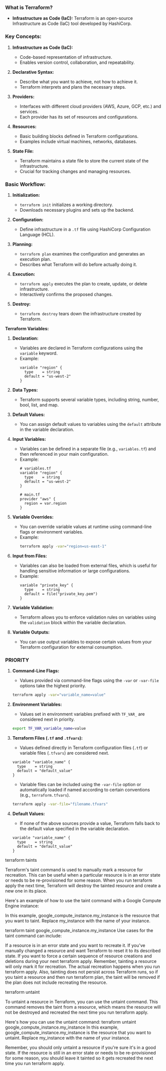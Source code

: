 ### What is Terraform?

- **Infrastructure as Code (IaC):** Terraform is an open-source Infrastructure as Code (IaC) tool developed by HashiCorp.

### Key Concepts:

1. **Infrastructure as Code (IaC):**
   - Code-based representation of infrastructure.
   - Enables version control, collaboration, and repeatability.

2. **Declarative Syntax:**
   - Describe what you want to achieve, not how to achieve it.
   - Terraform interprets and plans the necessary steps.

3. **Providers:**
   - Interfaces with different cloud providers (AWS, Azure, GCP, etc.) and services.
   - Each provider has its set of resources and configurations.

4. **Resources:**
   - Basic building blocks defined in Terraform configurations.
   - Examples include virtual machines, networks, databases.

5. **State File:**
   - Terraform maintains a state file to store the current state of the infrastructure.
   - Crucial for tracking changes and managing resources.

### Basic Workflow:

1. **Initialization:**
   - `terraform init` initializes a working directory.
   - Downloads necessary plugins and sets up the backend.

2. **Configuration:**
   - Define infrastructure in a `.tf` file using HashiCorp Configuration Language (HCL).

3. **Planning:**
   - `terraform plan` examines the configuration and generates an execution plan.
   - Describes what Terraform will do before actually doing it.

4. **Execution:**
   - `terraform apply` executes the plan to create, update, or delete infrastructure.
   - Interactively confirms the proposed changes.

5. **Destroy:**
   - `terraform destroy` tears down the infrastructure created by Terraform.


**Terraform Variables:**

1. **Declaration:**
   - Variables are declared in Terraform configurations using the `variable` keyword.
   - Example:
     ```hcl
     variable "region" {
       type    = string
       default = "us-west-2"
     }
     ```

2. **Data Types:**
   - Terraform supports several variable types, including string, number, bool, list, and map.

3. **Default Values:**
   - You can assign default values to variables using the `default` attribute in the variable declaration.

4. **Input Variables:**
   - Variables can be defined in a separate file (e.g., `variables.tf`) and then referenced in your main configuration.
   - Example:
     ```hcl
     # variables.tf
     variable "region" {
       type    = string
       default = "us-west-2"
     }
     ```
     ```hcl
     # main.tf
     provider "aws" {
       region = var.region
     }
     ```

5. **Variable Overrides:**
   - You can override variable values at runtime using command-line flags or environment variables.
   - Example:
     ```bash
     terraform apply -var="region=us-east-1"
     ```

6. **Input from Files:**
   - Variables can also be loaded from external files, which is useful for handling sensitive information or large configurations.
   - Example:
     ```hcl
     variable "private_key" {
       type    = string
       default = file("private_key.pem")
     }
     ```

8. **Variable Validation:**
   - Terraform allows you to enforce validation rules on variables using the `validation` block within the variable declaration.

9. **Variable Outputs:**
   - You can use output variables to expose certain values from your Terraform configuration for external consumption.

### PRIORITY

1. **Command-Line Flags:**
   - Values provided via command-line flags using the `-var` or `-var-file` options take the highest priority.

   ```bash
   terraform apply -var="variable_name=value"
   ```

2. **Environment Variables:**
   - Values set in environment variables prefixed with `TF_VAR_` are considered next in priority.

   ```bash
   export TF_VAR_variable_name=value
   ```

3. **Terraform Files (`.tf` and `.tfvars`):**
   - Values defined directly in Terraform configuration files (`.tf`) or variable files (`.tfvars`) are considered next.

   ```hcl
   variable "variable_name" {
     type    = string
     default = "default_value"
   }
   ```

   - Variable files can be included using the `-var-file` option or automatically loaded if named according to certain conventions (e.g., `terraform.tfvars`).

   ```bash
   terraform apply -var-file="filename.tfvars"
   ```

4. **Default Values:**
   - If none of the above sources provide a value, Terraform falls back to the default value specified in the variable declaration.

   ```hcl
   variable "variable_name" {
     type    = string
     default = "default_value"
   }
   ```


terraform taints

Terraform's taint command is used to manually mark a resource for recreation. This can be useful when a particular resource is in an error state or needs to be re-provisioned for some reason. When you run terraform apply the next time, Terraform will destroy the tainted resource and create a new one in its place.

Here's an example of how to use the taint command with a Google Compute Engine instance:

In this example, google_compute_instance.my_instance is the resource that you want to taint. Replace my_instance with the name of your instance.

terraform taint google_compute_instance.my_instance
Use cases for the taint command can include:

If a resource is in an error state and you want to recreate it.
If you've manually changed a resource and want Terraform to reset it to its described state.
If you want to force a certain sequence of resource creations and deletions during your next terraform apply.
Remember, tainting a resource will only mark it for recreation. The actual recreation happens when you run terraform apply. Also, tainting does not persist across Terraform runs, so if you taint a resource and then run terraform plan, the taint will be removed if the plan does not include recreating the resource.

terraform untaint

To untaint a resource in Terraform, you can use the untaint command. This command removes the taint from a resource, which means the resource will not be destroyed and recreated the next time you run terraform apply.

Here's how you can use the untaint command:
terraform untaint google_compute_instance.my_instance
In this example, google_compute_instance.my_instance is the resource that you want to untaint. Replace my_instance with the name of your instance.

Remember, you should only untaint a resource if you're sure it's in a good state. If the resource is still in an error state or needs to be re-provisioned for some reason, you should leave it tainted so it gets recreated the next time you run terraform apply.
